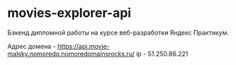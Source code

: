 # movies-explorer-api

Бэкенд дипломной работы на курсе веб-разработки Яндекс Практикум.

Адрес домена - https://api.movie-malsky.nomoredo.nomoredomainsrocks.ru/ ip - 51.250.86.221 
